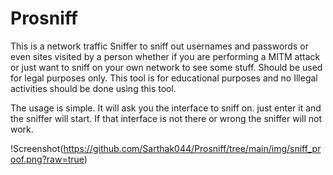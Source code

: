 # Prosniff
This is a network traffic Sniffer to sniff out usernames and passwords or even sites visited by a person whether if you are performing a MITM attack or just want to sniff on your own network to see some stuff. Should be used for legal purposes only. This tool is for educational purposes and no Illegal activities should be done using this tool.


The usage is simple. 
It will ask you the interface to sniff on. just enter it and the sniffer will start. If that interface is not there or wrong the sniffer will not work.

!Screenshot(https://github.com/Sarthak044/Prosniff/tree/main/img/sniff_proof.png?raw=true)

